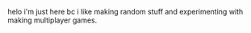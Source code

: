 helo i'm just here bc i like making random stuff and experimenting with making multiplayer games.

<!---
Rvewwww/Rvewwww is a ✨ special ✨ repository because its `README.md` (this file) appears on your GitHub profile.
You can click the Preview link to take a look at your changes.
--->
